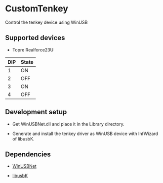 CustomTenkey
============

Control the tenkey device using WinUSB

Supported devices
-----------------

* Topre Realforce23U

|DIP|State|
|---|-----|
|  1|ON   |
|  2|OFF  |
|  3|ON   |
|  4|OFF  |


Development setup
-----------------

* Get WinUSBNet.dll and place it in the Library directory.

* Generate and install the tenkey driver as WinUSB device with InfWizard of libusbK.


Dependencies
------------

* [WinUSBNet](https://github.com/madwizard-thomas/winusbnet)

* [libusbK](https://sourceforge.net/projects/libusbk/)
